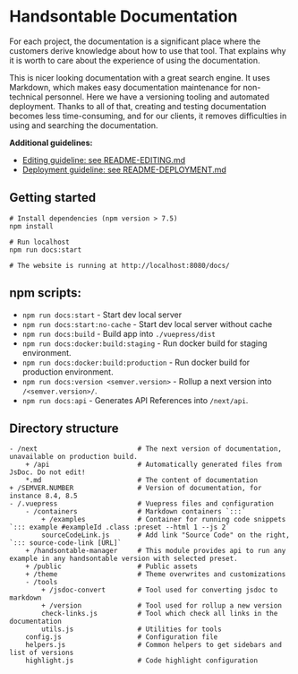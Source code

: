 # Handsontable Documentation

For each project, the documentation is a significant place where the customers derive knowledge about how to use that tool. 
That explains why it is worth to care about the experience of using the documentation.

This is nicer looking documentation with a great search engine. 
It uses Markdown, which makes easy documentation maintenance for non-technical personnel.
Here we have a versioning tooling and automated deployment. 
Thanks to all of that, creating and testing documentation becomes less time-consuming, and for our clients, it removes difficulties in using and searching the documentation.

**Additional guidelines:**

* [Editing guideline: see README-EDITING.md](./README-EDITING.md) 
* [Deployment guideline: see README-DEPLOYMENT.md](./README-DEPLOYMENT.md)

## Getting started

```shell script
# Install dependencies (npm version > 7.5)
npm install

# Run localhost
npm run docs:start 

# The website is running at http://localhost:8080/docs/
```

## npm scripts:

* `npm run docs:start` - Start dev local server
* `npm run docs:start:no-cache` - Start dev local server without cache
* `npm run docs:build` - Build app into `./vuepress/dist`
* `npm run docs:docker:build:staging` - Run docker build for staging environment.
* `npm run docs:docker:build:production` - Run docker build for production environment.
* `npm run docs:version <semver.version>` - Rollup a next version into `/<semver.version>/`.
* `npm run docs:api` - Generates API References into `/next/api`.

## Directory structure

```
- /next                         # The next version of documentation, unavailable on production build.
    + /api                      # Automatically generated files from JsDoc. Do not edit!
    *.md                        # The content of documentation
+ /SEMVER.NUMBER                # Version of documentation, for instance 8.4, 8.5
- /.vuepress                    # Vuepress files and configuration
    - /containers               # Markdown containers `:::`
        + /examples             # Container for running code snippets `::: example #exampleId .class :preset --html 1 --js 2`
        sourceCodeLink.js       # Add link "Source Code" on the right, `::: source-code-link [URL]`
    + /handsontable-manager     # This module provides api to run any example in any handsontable version with selected preset.
    + /public                   # Public assets
    + /theme                    # Theme overwrites and customizations
    - /tools            
        + /jsdoc-convert        # Tool used for converting jsdoc to markdown
        + /version              # Tool used for rollup a new version
        check-links.js          # Tool which check all links in the documentation
        utils.js                # Utilities for tools
    config.js                   # Configuration file
    helpers.js                  # Common helpers to get sidebars and list of versions
    highlight.js                # Code highlight configuration
```

